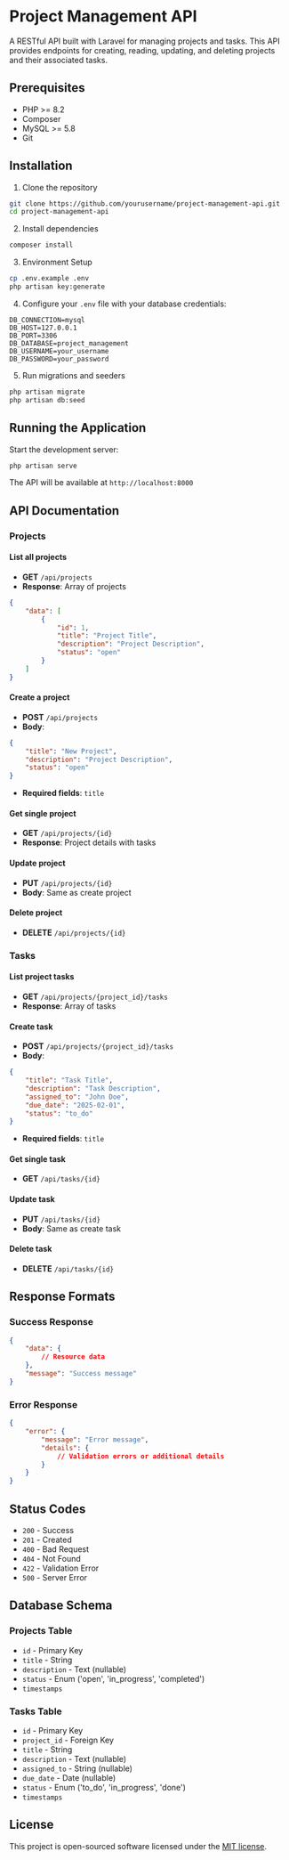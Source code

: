 # Project Management API

A RESTful API built with Laravel for managing projects and tasks. This API provides endpoints for creating, reading, updating, and deleting projects and their associated tasks.

## Prerequisites

- PHP >= 8.2
- Composer
- MySQL >= 5.8
- Git

## Installation

1. Clone the repository
```bash
git clone https://github.com/yourusername/project-management-api.git
cd project-management-api
```

2. Install dependencies
```bash
composer install
```

3. Environment Setup
```bash
cp .env.example .env
php artisan key:generate
```

4. Configure your `.env` file with your database credentials:
```
DB_CONNECTION=mysql
DB_HOST=127.0.0.1
DB_PORT=3306
DB_DATABASE=project_management
DB_USERNAME=your_username
DB_PASSWORD=your_password
```

5. Run migrations and seeders
```bash
php artisan migrate
php artisan db:seed
```

## Running the Application

Start the development server:
```bash
php artisan serve
```

The API will be available at `http://localhost:8000`

## API Documentation

### Projects

#### List all projects
- **GET** `/api/projects`
- **Response**: Array of projects
```json
{
    "data": [
        {
            "id": 1,
            "title": "Project Title",
            "description": "Project Description",
            "status": "open"
        }
    ]
}
```

#### Create a project
- **POST** `/api/projects`
- **Body**:
```json
{
    "title": "New Project",
    "description": "Project Description",
    "status": "open"
}
```
- **Required fields**: `title`

#### Get single project
- **GET** `/api/projects/{id}`
- **Response**: Project details with tasks

#### Update project
- **PUT** `/api/projects/{id}`
- **Body**: Same as create project

#### Delete project
- **DELETE** `/api/projects/{id}`

### Tasks

#### List project tasks
- **GET** `/api/projects/{project_id}/tasks`
- **Response**: Array of tasks

#### Create task
- **POST** `/api/projects/{project_id}/tasks`
- **Body**:
```json
{
    "title": "Task Title",
    "description": "Task Description",
    "assigned_to": "John Doe",
    "due_date": "2025-02-01",
    "status": "to_do"
}
```
- **Required fields**: `title`

#### Get single task
- **GET** `/api/tasks/{id}`

#### Update task
- **PUT** `/api/tasks/{id}`
- **Body**: Same as create task

#### Delete task
- **DELETE** `/api/tasks/{id}`

## Response Formats

### Success Response
```json
{
    "data": {
        // Resource data
    },
    "message": "Success message"
}
```

### Error Response
```json
{
    "error": {
        "message": "Error message",
        "details": {
            // Validation errors or additional details
        }
    }
}
```

## Status Codes

- `200` - Success
- `201` - Created
- `400` - Bad Request
- `404` - Not Found
- `422` - Validation Error
- `500` - Server Error

## Database Schema

### Projects Table
- `id` - Primary Key
- `title` - String
- `description` - Text (nullable)
- `status` - Enum ('open', 'in_progress', 'completed')
- `timestamps`

### Tasks Table
- `id` - Primary Key
- `project_id` - Foreign Key
- `title` - String
- `description` - Text (nullable)
- `assigned_to` - String (nullable)
- `due_date` - Date (nullable)
- `status` - Enum ('to_do', 'in_progress', 'done')
- `timestamps`

## License

This project is open-sourced software licensed under the [MIT license](https://opensource.org/licenses/MIT).
